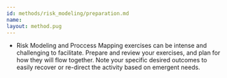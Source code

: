 ```yaml
---
id: methods/risk_modeling/preparation.md
name: 
layout: method.pug
---
```


* Risk Modeling and Proccess Mapping exercises can be intense and challenging to facilitate.  Prepare and review your exercises, and plan for how they will flow together. Note your specific desired outcomes to easily recover or re-direct the activity based on emergent needs.

